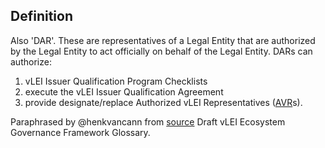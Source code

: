 ## Definition
Also 'DAR'. These are representatives of a Legal Entity that are authorized by the Legal Entity to act officially on behalf of the Legal Entity. DARs can authorize:
1. vLEI Issuer Qualification Program Checklists
2. execute the vLEI Issuer Qualification Agreement
3. provide designate/replace Authorized vLEI Representatives ([AVR](authorized-vlei-representative)s).

Paraphrased by @henkvancann from [source](https://www.gleif.org/vlei/introducing-the-vlei-ecosystem-governance-framework/2022-02-07_verifiable-lei-vlei-ecosystem-governance-framework-glossary-draft-publication_v0.9-draft.pdf) Draft vLEI Ecosystem Governance Framework Glossary.